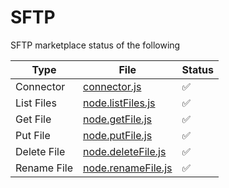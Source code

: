 # SFTP

SFTP marketplace status of the following

| Type | File | Status |
|--|--|--|
| Connector | [connector.js](./connector.js) | ✅ |
| List Files | [node.listFiles.js](./node.listFiles.js) | ✅ |
| Get File | [node.getFile.js](./node.getFile.js) | ✅ |
| Put File | [node.putFile.js](./node.putFile.js) | ✅ |
| Delete File | [node.deleteFile.js](./node.deleteFile.js) | ✅ |
| Rename File | [node.renameFile.js](./node.renameFile.js) | ✅ |